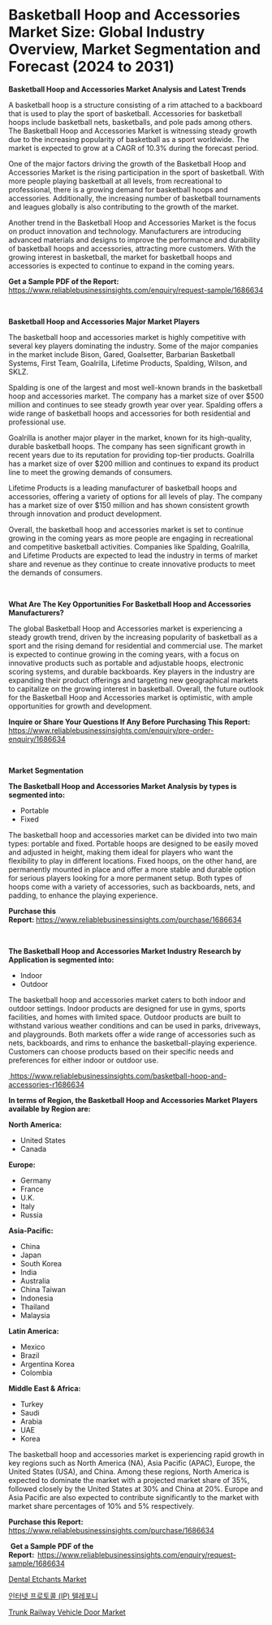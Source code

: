 <p><h1>Basketball Hoop and Accessories Market Size: Global Industry Overview, Market Segmentation and Forecast (2024 to 2031)</h1></p><p><strong>Basketball Hoop and Accessories Market Analysis and Latest Trends</strong></p>
<p><p>A basketball hoop is a structure consisting of a rim attached to a backboard that is used to play the sport of basketball. Accessories for basketball hoops include basketball nets, basketballs, and pole pads among others. The Basketball Hoop and Accessories Market is witnessing steady growth due to the increasing popularity of basketball as a sport worldwide. The market is expected to grow at a CAGR of 10.3% during the forecast period.</p><p>One of the major factors driving the growth of the Basketball Hoop and Accessories Market is the rising participation in the sport of basketball. With more people playing basketball at all levels, from recreational to professional, there is a growing demand for basketball hoops and accessories. Additionally, the increasing number of basketball tournaments and leagues globally is also contributing to the growth of the market.</p><p>Another trend in the Basketball Hoop and Accessories Market is the focus on product innovation and technology. Manufacturers are introducing advanced materials and designs to improve the performance and durability of basketball hoops and accessories, attracting more customers. With the growing interest in basketball, the market for basketball hoops and accessories is expected to continue to expand in the coming years.</p></p>
<p><strong>Get a Sample PDF of the Report:&nbsp;</strong> <a href="https://www.reliablebusinessinsights.com/enquiry/request-sample/1686634">https://www.reliablebusinessinsights.com/enquiry/request-sample/1686634</a></p>
<p>&nbsp;</p>
<p><strong>Basketball Hoop and Accessories Major Market Players</strong></p>
<p><p>The basketball hoop and accessories market is highly competitive with several key players dominating the industry. Some of the major companies in the market include Bison, Gared, Goalsetter, Barbarian Basketball Systems, First Team, Goalrilla, Lifetime Products, Spalding, Wilson, and SKLZ.</p><p>Spalding is one of the largest and most well-known brands in the basketball hoop and accessories market. The company has a market size of over $500 million and continues to see steady growth year over year. Spalding offers a wide range of basketball hoops and accessories for both residential and professional use.</p><p>Goalrilla is another major player in the market, known for its high-quality, durable basketball hoops. The company has seen significant growth in recent years due to its reputation for providing top-tier products. Goalrilla has a market size of over $200 million and continues to expand its product line to meet the growing demands of consumers.</p><p>Lifetime Products is a leading manufacturer of basketball hoops and accessories, offering a variety of options for all levels of play. The company has a market size of over $150 million and has shown consistent growth through innovation and product development.</p><p>Overall, the basketball hoop and accessories market is set to continue growing in the coming years as more people are engaging in recreational and competitive basketball activities. Companies like Spalding, Goalrilla, and Lifetime Products are expected to lead the industry in terms of market share and revenue as they continue to create innovative products to meet the demands of consumers.</p></p>
<p>&nbsp;</p>
<p><strong>What Are The Key Opportunities For Basketball Hoop and Accessories Manufacturers?</strong></p>
<p><p>The global Basketball Hoop and Accessories market is experiencing a steady growth trend, driven by the increasing popularity of basketball as a sport and the rising demand for residential and commercial use. The market is expected to continue growing in the coming years, with a focus on innovative products such as portable and adjustable hoops, electronic scoring systems, and durable backboards. Key players in the industry are expanding their product offerings and targeting new geographical markets to capitalize on the growing interest in basketball. Overall, the future outlook for the Basketball Hoop and Accessories market is optimistic, with ample opportunities for growth and development.</p></p>
<p><strong>Inquire or Share Your Questions If Any Before Purchasing This Report:</strong> <a href="https://www.reliablebusinessinsights.com/enquiry/pre-order-enquiry/1686634">https://www.reliablebusinessinsights.com/enquiry/pre-order-enquiry/1686634</a></p>
<p>&nbsp;</p>
<p><strong>Market Segmentation</strong></p>
<p><strong>The Basketball Hoop and Accessories Market Analysis by types is segmented into:</strong></p>
<p><ul><li>Portable</li><li>Fixed</li></ul></p>
<p><p>The basketball hoop and accessories market can be divided into two main types: portable and fixed. Portable hoops are designed to be easily moved and adjusted in height, making them ideal for players who want the flexibility to play in different locations. Fixed hoops, on the other hand, are permanently mounted in place and offer a more stable and durable option for serious players looking for a more permanent setup. Both types of hoops come with a variety of accessories, such as backboards, nets, and padding, to enhance the playing experience.</p></p>
<p><strong>Purchase this Report:&nbsp;</strong><a href="https://www.reliablebusinessinsights.com/purchase/1686634">https://www.reliablebusinessinsights.com/purchase/1686634</a></p>
<p>&nbsp;</p>
<p><strong>The Basketball Hoop and Accessories Market Industry Research by Application is segmented into:</strong></p>
<p><ul><li>Indoor</li><li>Outdoor</li></ul></p>
<p><p>The basketball hoop and accessories market caters to both indoor and outdoor settings. Indoor products are designed for use in gyms, sports facilities, and homes with limited space. Outdoor products are built to withstand various weather conditions and can be used in parks, driveways, and playgrounds. Both markets offer a wide range of accessories such as nets, backboards, and rims to enhance the basketball-playing experience. Customers can choose products based on their specific needs and preferences for either indoor or outdoor use.</p></p>
<p><a href="https://www.reliablebusinessinsights.com/basketball-hoop-and-accessories-r1686634">&nbsp;https://www.reliablebusinessinsights.com/basketball-hoop-and-accessories-r1686634</a></p>
<p><strong>In terms of Region, the Basketball Hoop and Accessories Market Players available by Region are:</strong></p>
<p>
    <p> <strong> North America: </strong>
        <ul>
            <li>United States</li>
            <li>Canada</li>
        </ul>
        </p> 
    <p> <strong> Europe: </strong>
        <ul>
            <li>Germany</li>
            <li>France</li>
            <li>U.K.</li>
            <li>Italy</li>
            <li>Russia</li>
        </ul>
        </p> 
    <p> <strong> Asia-Pacific: </strong>
        <ul>
            <li>China</li>
            <li>Japan</li>
            <li>South Korea</li>
            <li>India</li>
            <li>Australia</li>
            <li>China Taiwan</li>
            <li>Indonesia</li>
            <li>Thailand</li>
            <li>Malaysia</li>
        </ul>
        </p> 
    <p> <strong> Latin America: </strong>
        <ul>
            <li>Mexico</li>
            <li>Brazil</li>
            <li>Argentina Korea</li>
            <li>Colombia</li>
        </ul>
        </p> 
    <p> <strong> Middle East & Africa: </strong>
        <ul>
            <li>Turkey</li>
            <li>Saudi</li>
            <li>Arabia</li>
            <li>UAE</li>
            <li>Korea</li>
        </ul>
    </p>
    </p>
<p><p>The basketball hoop and accessories market is experiencing rapid growth in key regions such as North America (NA), Asia Pacific (APAC), Europe, the United States (USA), and China. Among these regions, North America is expected to dominate the market with a projected market share of 35%, followed closely by the United States at 30% and China at 20%. Europe and Asia Pacific are also expected to contribute significantly to the market with market share percentages of 10% and 5% respectively.</p></p>
<p><strong>Purchase this Report: </strong><a href="https://www.reliablebusinessinsights.com/purchase/1686634">https://www.reliablebusinessinsights.com/purchase/1686634</a></p>
<p>&nbsp;<strong>Get a Sample PDF of the Report:&nbsp;&nbsp;</strong><a href="https://www.reliablebusinessinsights.com/enquiry/request-sample/1686634">https://www.reliablebusinessinsights.com/enquiry/request-sample/1686634</a></p>
<p><strong></strong></p>
<p><p><a href="https://github.com/mabutironaldo/Market-Research-Report-List-4/blob/main/dental-etchants-market.md">Dental Etchants Market</a></p><p><a href="https://medium.com/@randyhuel1979/%EC%9D%B8%ED%84%B0%EB%84%B7-%ED%94%84%EB%A1%9C%ED%86%A0%EC%BD%9C-ip-%ED%85%94%EB%A0%88%ED%8F%AC%EB%8B%88-%EC%8B%9C%EC%9E%A5-%EC%9D%B8%EC%82%AC%EC%9D%B4%ED%8A%B8-%EC%8B%9C%EC%9E%A5-%ED%8A%B8%EB%A0%8C%EB%93%9C-%EC%84%B1%EC%9E%A5-2024%EB%85%84%EB%B6%80%ED%84%B0-2031%EB%85%84%EA%B9%8C%EC%A7%80-%EC%98%88%EC%B8%A1%EB%90%9C-%EA%B2%83-fae14d7c82d9">인터넷 프로토콜 (IP) 텔레포니</a></p><p><a href="https://view.publitas.com/reportprime-1/global-trunk-railway-vehicle-door-market-is-projected-to-grow-at-a-cagr-of-11-9-forcasted-for-period-from-2024-to-2031/">Trunk Railway Vehicle Door Market</a></p></p>